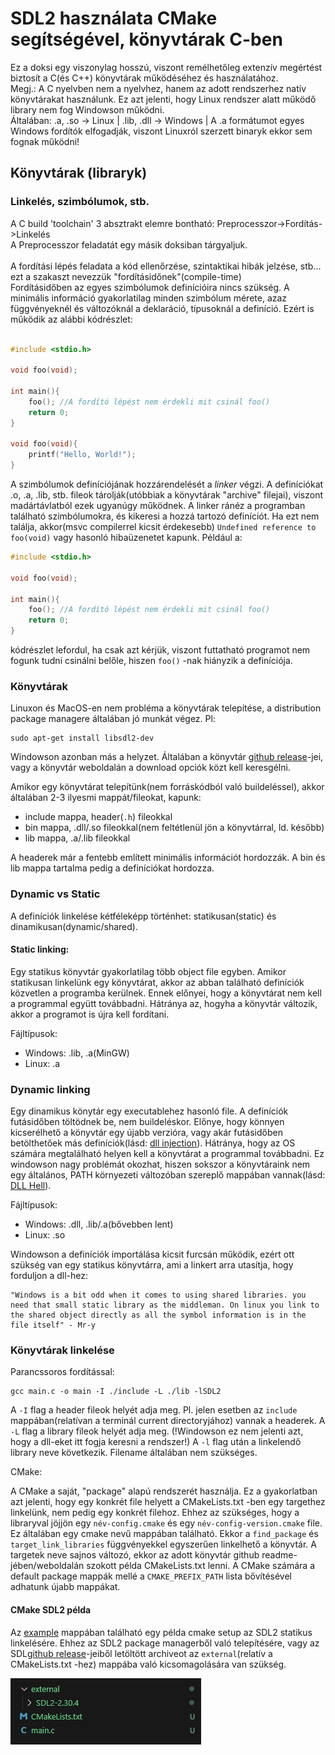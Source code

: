 # SDL2 használata CMake segítségével, könyvtárak C-ben

Ez a doksi egy viszonylag hosszú, viszont remélhetőleg extenzív megértést biztosít a C(és C++) könyvtárak működéséhez és használatához.<br>
Megj.: A C nyelvben nem a nyelvhez, hanem az adott rendszerhez natív könyvtárakat használunk. Ez azt jelenti, hogy Linux rendszer alatt működő library nem fog Windowson működni.<br>Általában: .a, .so -> Linux | .lib, .dll -> Windows | A .a formátumot egyes Windows fordítók elfogadják, viszont Linuxról szerzett binaryk ekkor sem fognak működni!

## Könyvtárak (libraryk)

### Linkelés, szimbólumok, stb.

A C build 'toolchain' 3 absztrakt elemre bontható: Preprocesszor->Fordítás->Linkelés<br>
A Preprocesszor feladatát egy másik doksiban tárgyaljuk.<br><br>
A fordítási lépés feladata a kód ellenőrzése, szintaktikai hibák jelzése, stb... ezt a szakaszt nevezzük "fordításidőnek"(compile-time)<br>
Fordításidőben az egyes szimbólumok definícióira nincs szükség. A minimális információ gyakorlatilag minden szimbólum mérete, azaz függvényeknél és változóknál a deklaráció, típusoknál a definíció. Ezért is működik az alábbi kódrészlet:
```c

#include <stdio.h>

void foo(void);

int main(){
    foo(); //A fordító lépést nem érdekli mit csinál foo()
    return 0;
}

void foo(void){
    printf("Hello, World!");
}
```
A szimbólumok definíciójának hozzárendelését a *linker* végzi. A definíciókat .o, .a, .lib, stb. fileok tárolják(utóbbiak a könyvtárak "archive" filejai), viszont madártávlatból ezek ugyanúgy működnek. A linker ránéz a programban található szimbólumokra, és kikeresi a hozzá tartozó definíciót. Ha ezt nem találja, akkor(msvc compilerrel kicsit érdekesebb) `Undefined reference to foo(void)` vagy hasonló hibaüzenetet kapunk. Például a:

```c
#include <stdio.h>

void foo(void);

int main(){
    foo(); //A fordító lépést nem érdekli mit csinál foo()
    return 0;
}
```
kódrészlet lefordul, ha csak azt kérjük, viszont futtatható programot nem fogunk tudni csinálni belőle, hiszen `foo()` -nak hiányzik a definíciója.

### Könyvtárak 

Linuxon és MacOS-en nem probléma a könyvtárak telepítése, a distribution package managere általában jó munkát végez. 
Pl:
```
sudo apt-get install libsdl2-dev
```
Windowson azonban más a helyzet. Általában a könyvtár [github release](https://github.com/libsdl-org/SDL/releases/tag/release-2.30.6)-jei, vagy a könyvtár weboldalán a download opciók közt kell keresgélni.

Amikor egy könyvtárat telepítünk(nem forráskódból való buildeléssel), akkor általában 2-3 ilyesmi mappát/fileokat, kapunk: 
* include mappa, header(`.h`) fileokkal
* bin mappa, .dll/.so fileokkal(nem feltétlenül jön a könyvtárral, ld. később)
* lib mappa, .a/.lib fileokkal

A headerek már a fentebb említett minimális információt hordozzák. A bin és lib mappa tartalma pedig a definíciókat hordozza.

### Dynamic vs Static

A definíciók linkelése kétféleképp történhet: statikusan(static) és dinamikusan(dynamic/shared).

#### Static linking:

Egy statikus könyvtár gyakorlatilag több object file egyben. Amikor statikusan linkelünk egy könyvtárat, akkor az abban található definíciók közvetlen a programba kerülnek. Ennek előnyei, hogy a könyvtárat nem kell a programmal együtt továbbadni. Hátránya az, hogyha a könyvtár változik, akkor a programot is újra kell fordítani.

Fájltípusok:<br>
* Windows: .lib, .a(MinGW)
* Linux: .a

### Dynamic linking

Egy dinamikus könytár egy executablehez hasonló file. A definíciók futásidőben töltödnek be, nem buildeléskor. Előnye, hogy könnyen kicserélhető a könyvtár egy újabb verzióra, vagy akár futásidőben betölthetőek más definíciók(lásd: [dll injection](https://en.wikipedia.org/wiki/DLL_injection)). Hátránya, hogy az OS számára megtalálható helyen kell a könyvtárat a programmal továbbadni. Ez windowson nagy problémát okozhat, hiszen sokszor a könyvtáraink nem egy általános, PATH környezeti változóban szereplő mappában vannak(lásd: [DLL Hell](https://en.wikipedia.org/wiki/DLL_Hell)).

Fájltípusok:<br>
* Windows: .dll, .lib/.a(bővebben lent)
* Linux: .so

Windowson a definíciók importálása kicsit furcsán működik, ezért ott szükség van egy statikus könyvtárra, ami a linkert arra utasítja, hogy forduljon a dll-hez:<br> 
```
"Windows is a bit odd when it comes to using shared libraries. you need that small static library as the middleman. On linux you link to the shared object directly as all the symbol information is in the file itself" - Mr-y 
```

### Könyvtárak linkelése

Parancssoros fordítással:

```
gcc main.c -o main -I ./include -L ./lib -lSDL2
```

A `-I` flag a header fileok helyét adja meg. Pl. jelen esetben az `include` mappában(relatívan a terminál current directoryjához) vannak a headerek.
A `-L` flag a library fileok helyét adja meg. (!Windowson ez nem jelenti azt, hogy a dll-eket itt fogja keresni a rendszer!)
A `-l` flag után a linkelendő library neve következik. Filename általában nem szükséges.

CMake:

A CMake a saját, "package" alapú rendszerét használja. Ez a gyakorlatban azt jelenti, hogy egy konkrét file helyett a CMakeLists.txt -ben egy targethez linkelünk, nem pedig egy konkrét filehoz. Ehhez az szükséges, hogy a libraryval jöjjön egy `név-config.cmake` és egy `név-config-version.cmake` file. Ez általában egy cmake nevű mappában található. Ekkor a `find_package` és `target_link_libraries` függvényekkel egyszerűen linkelhető a könyvtár. A targetek neve sajnos változó, ekkor az adott könyvtár github readme-jében/weboldalán szokott példa CMakeLists.txt lenni. A CMake számára a default package mappák mellé a `CMAKE_PREFIX_PATH` lista bővítésével adhatunk újabb mappákat.

#### CMake SDL2 példa

Az [example](example/) mappában található egy példa cmake setup az SDL2 statikus linkelésére. Ehhez az SDL2 package managerből való telepítésére, vagy az SDL[github release](https://github.com/libsdl-org/SDL/releases/tag/release-2.30.6)-jeiből letöltött archiveot az `external`(relatív a CMakeLists.txt -hez) mappába való kicsomagolására van szükség.<br>

![alt text](image-1.png)
